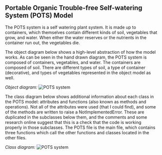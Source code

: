 ## **P**ortable **O**rganic **T**rouble-free **S**elf-watering System (**POTS**) Model

The POTS system is a self watering plant system. It is made up to containers, which themselves contain different kinds of soil, vegetables that grow, and water. When either the water reserves or the nutrients in the container run out, the vegetables die.

The object diagram below shows a high-level abstraction of how the model works. As can be seen in the hand drawn diagram, the POTS system is composed of containers, vegetables, and water. The containers are composed of soil. There are different types of soil, a type of container (decorative), and types of vegetables represented in the object model as well.

*Object diagram:*
![POTS system](C:\Users\PaigePaulsen\Documents\GitHub\assignment-1-practice-designing-models-paigepaulsen\images\POTS_object1.jpg)


The class diagram below shows additional information about each class in the POTS model: attributes and functions (also known as methods and operations). Not all of the attributes were used (that I could find), and some of the methods are written to raise a NotImplementedError. These are duplicated in the subclasses below them, and the comments and some research online suggest that this is a check that the code is working properly in those subclasses. The POTS file is the main file, which contains three functions which call the other functions and classes located in the other files. 

*Class diagram:*
![POTS system](C:\Users\PaigePaulsen\Documents\GitHub\assignment-1-practice-designing-models-paigepaulsen\images\POTS_class.jpg)
